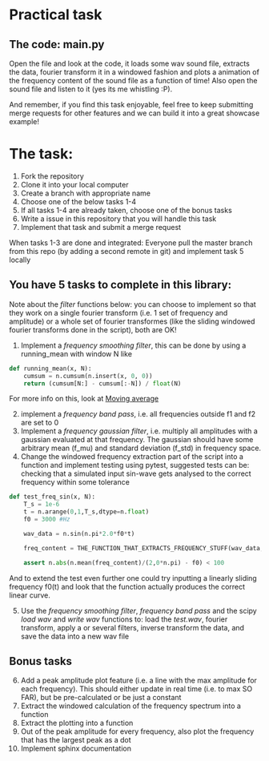 Practical task
==============

## The code: main.py
Open the file and look at the code, it loads some wav sound file, extracts the data, fourier transform it in a windowed fashion and plots a animation of the frequency content of the sound file as a function of time! Also open the sound file and listen to it (yes its me whistling :P).

And remember, if you find this task enjoyable, feel free to keep submitting merge requests for other features and we can build it into a great showcase example!

# The task:
1. Fork the repository
2. Clone it into your local computer
3. Create a branch with appropriate name
4. Choose one of the below tasks 1-4
5. If all tasks 1-4 are already taken, choose one of the bonus tasks
6. Write a issue in this repository that you will handle this task
7. Implement that task and submit a merge request

When tasks 1-3 are done and integrated:
Everyone pull the master branch from this repo (by adding a second remote in git) and implement task 5 locally

## You have 5 tasks to complete in this library:

Note about the *filter* functions below: you can choose to implement so that they work on a single fourier transform (i.e. 1 set of frequency and amplitude) or a whole set of fourier transformes (like the sliding windowed fourier transforms done in the script), both are OK!

1. Implement a _frequency smoothing filter_, this can be done by using a running_mean with window N like

```python
def running_mean(x, N):
    cumsum = n.cumsum(n.insert(x, 0, 0)) 
    return (cumsum[N:] - cumsum[:-N]) / float(N)
```

For more info on this, look at [Moving average](https://en.wikipedia.org/wiki/Moving_average)

2. implement a _frequency band pass_, i.e. all frequencies outside f1 and f2 are set to 0
3. Implement a _frequency gaussian filter_, i.e. multiply all amplitudes with a gaussian evaluated at that frequency. The gaussian should have some arbitrary mean (f_mu) and standard deviation (f_std) in frequency space.
4. Change the windowed frequency extraction part of the script into a function and implement testing using pytest, suggested tests can be: checking that a simulated input sin-wave gets analysed to the correct frequency within some tolerance

```python
def test_freq_sin(x, N):
    T_s = 1e-6
    t = n.arange(0,1,T_s,dtype=n.float)
    f0 = 3000 #Hz

    wav_data = n.sin(n.pi*2.0*f0*t)

    freq_content = THE_FUNCTION_THAT_EXTRACTS_FREQUENCY_STUFF(wav_data, T_s=T_s, window=wav_data.size, overlap=0)

    assert n.abs(n.mean(freq_content)/(2,0*n.pi) - f0) < 100 
```
And to extend the test even further one could try inputting a linearly sliding frequency f0(t) and look that the function actually produces the correct linear curve.

5. Use the _frequency smoothing filter_, _frequency band pass_ and the scipy _load wav_ and _write wav_ functions to: load the *test.wav*, fourier transform, apply a or several filters, inverse transform the data, and save the data into a new wav file

## Bonus tasks

6. Add a peak amplitude plot feature (i.e. a line with the max amplitude for each frequency). This should either update in real time (i.e. to max SO FAR), but be pre-calculated or be just a constant
7. Extract the windowed calculation of the frequency spectrum into a function
8. Extract the plotting into a function
9. Out of the peak amplitude for every frequency, also plot the frequency that has the largest peak as a dot
10. Implement sphinx documentation